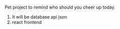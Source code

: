 Pet project to remind who should you cheer up today.

1. It will be database api json
2. react frontend

